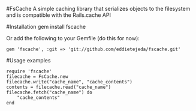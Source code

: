 #FsCache
A simple caching library that serializes objects to the filesystem and is compatible with the Rails.cache API

#Installation
    gem install fscache

Or add the following to your Gemfile (do this for now):
    
    gem 'fscache', :git => 'git://github.com/eddietejeda/fscache.git'

#Usage examples

    require 'fscache'
    filecache = FsCache.new
    filecache.write("cache_name", "cache_contents")
    contents = filecache.read("cache_name")
    filecache.fetch("cache_name") do
        "cache_contents"
    end